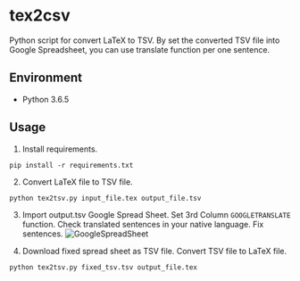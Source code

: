 # tex2csv
Python script for convert LaTeX to TSV. By set the converted TSV file into Google Spreadsheet, you can use translate function per one sentence.

## Environment
- Python 3.6.5

## Usage
1. Install requirements.
```
pip install -r requirements.txt
```

2. Convert LaTeX file to TSV file.
```
python tex2tsv.py input_file.tex output_file.tsv
```

3. Import output.tsv Google Spread Sheet. Set 3rd Column `GOOGLETRANSLATE` function. Check translated sentences in your native language. Fix sentences.
![GoogleSpreadSheet](https://github.com/chike0905/tex2tsv/blob/images/google.png)

4. Download fixed spread sheet as TSV file. Convert TSV file to LaTeX file.
```
python tex2tsv.py fixed_tsv.tsv output_file.tex
```

